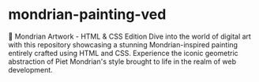 # mondrian-painting-ved
🎨 Mondrian Artwork - HTML &amp; CSS Edition  Dive into the world of digital art with this repository showcasing a stunning Mondrian-inspired painting entirely crafted using HTML and CSS. Experience the iconic geometric abstraction of Piet Mondrian's style brought to life in the realm of web development.
